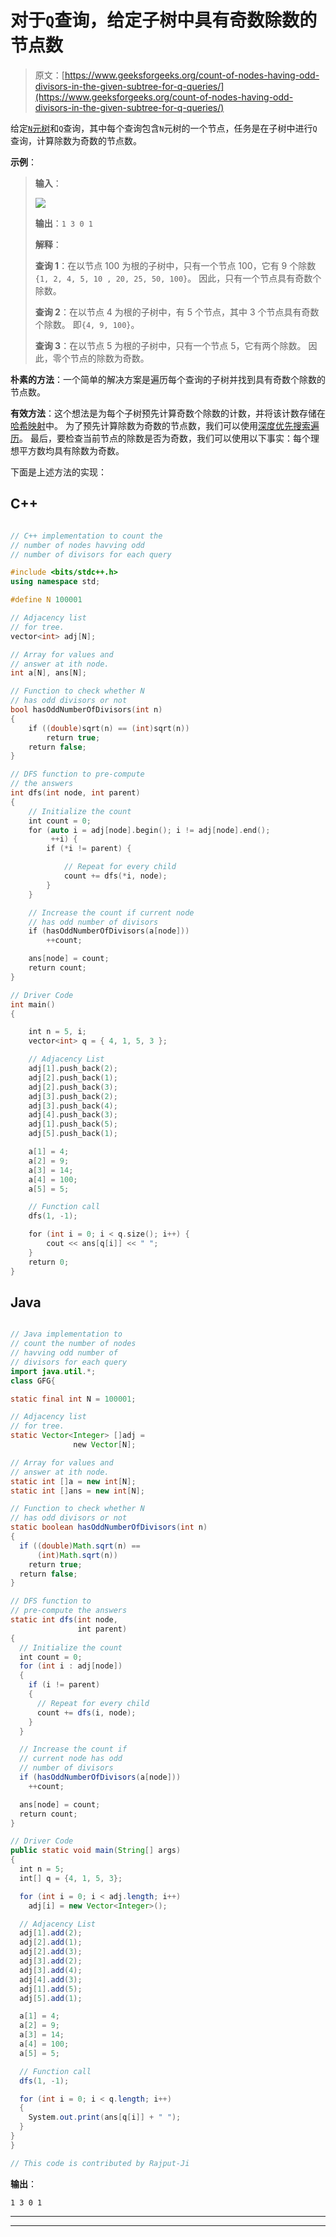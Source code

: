 # 对于`Q`查询，给定子树中具有奇数除数的节点数

> 原文：[https://www.geeksforgeeks.org/count-of-nodes-having-odd-divisors-in-the-given-subtree-for-q-queries/](https://www.geeksforgeeks.org/count-of-nodes-having-odd-divisors-in-the-given-subtree-for-q-queries/)

给定[`N`元树](https://www.geeksforgeeks.org/generic-treesn-array-trees/)和`Q`查询，其中每个查询包含`N`元树的一个节点，任务是在子树中进行`Q`查询，计算除数为奇数的节点数。

**示例**：

> **输入**：
> 
> ![](img/91c19f8043342eb1c8eb1dea797a5086.png)
> 
> **输出**：`1 3 0 1`
> 
> **解释**：
>
> **查询 1**：在以节点 100 为根的子树中，只有一个节点 100，它有 9 个除数`{1, 2, 4, 5, 10 , 20, 25, 50, 100}`。 因此，只有一个节点具有奇数个除数。
>
> **查询 2**：在以节点 4 为根的子树中，有 5 个节点，其中 3 个节点具有奇数个除数。 即`{4, 9, 100}`。
>
> **查询 3**：在以节点 5 为根的子树中，只有一个节点 5，它有两个除数。 因此，零个节点的除数为奇数。

**朴素的方法**：一个简单的解决方案是遍历每个查询的子树并找到具有奇数个除数的节点数。

**有效方法**：这个想法是为每个子树预先计算奇数个除数的计数，并将该计数存储在[哈希映射](https://www.geeksforgeeks.org/hashing-data-structure/)中。 为了预先计算除数为奇数的节点数，我们可以使用[深度优先搜索遍历](https://www.geeksforgeeks.org/depth-first-search-or-dfs-for-a-graph/)。 最后，要检查当前节点的除数是否为奇数，我们可以使用以下事实：每个理想平方数均具有除数为奇数。

下面是上述方法的实现：

## C++

```cpp

// C++ implementation to count the
// number of nodes havving odd
// number of divisors for each query

#include <bits/stdc++.h>
using namespace std;

#define N 100001

// Adjacency list
// for tree.
vector<int> adj[N];

// Array for values and
// answer at ith node.
int a[N], ans[N];

// Function to check whether N
// has odd divisors or not
bool hasOddNumberOfDivisors(int n)
{
    if ((double)sqrt(n) == (int)sqrt(n))
        return true;
    return false;
}

// DFS function to pre-compute
// the answers
int dfs(int node, int parent)
{
    // Initialize the count
    int count = 0;
    for (auto i = adj[node].begin(); i != adj[node].end();
         ++i) {
        if (*i != parent) {

            // Repeat for every child
            count += dfs(*i, node);
        }
    }

    // Increase the count if current node
    // has odd number of divisors
    if (hasOddNumberOfDivisors(a[node]))
        ++count;

    ans[node] = count;
    return count;
}

// Driver Code
int main()
{

    int n = 5, i;
    vector<int> q = { 4, 1, 5, 3 };

    // Adjacency List
    adj[1].push_back(2);
    adj[2].push_back(1);
    adj[2].push_back(3);
    adj[3].push_back(2);
    adj[3].push_back(4);
    adj[4].push_back(3);
    adj[1].push_back(5);
    adj[5].push_back(1);

    a[1] = 4;
    a[2] = 9;
    a[3] = 14;
    a[4] = 100;
    a[5] = 5;

    // Function call
    dfs(1, -1);

    for (int i = 0; i < q.size(); i++) {
        cout << ans[q[i]] << " ";
    }
    return 0;
}

```

## Java

```java

// Java implementation to 
// count the number of nodes 
// havving odd number of 
// divisors for each query
import java.util.*;
class GFG{

static final int N = 100001;

// Adjacency list
// for tree.
static Vector<Integer> []adj = 
              new Vector[N];

// Array for values and
// answer at ith node.
static int []a = new int[N];
static int []ans = new int[N];

// Function to check whether N
// has odd divisors or not
static boolean hasOddNumberOfDivisors(int n)
{
  if ((double)Math.sqrt(n) == 
      (int)Math.sqrt(n))
    return true;
  return false;
}

// DFS function to 
// pre-compute the answers
static int dfs(int node, 
               int parent)
{
  // Initialize the count
  int count = 0;
  for (int i : adj[node]) 
  {
    if (i != parent) 
    {
      // Repeat for every child
      count += dfs(i, node);
    }
  }

  // Increase the count if 
  // current node has odd 
  // number of divisors
  if (hasOddNumberOfDivisors(a[node]))
    ++count;

  ans[node] = count;
  return count;
}

// Driver Code
public static void main(String[] args)
{
  int n = 5;
  int[] q = {4, 1, 5, 3};

  for (int i = 0; i < adj.length; i++)
    adj[i] = new Vector<Integer>();

  // Adjacency List
  adj[1].add(2);
  adj[2].add(1);
  adj[2].add(3);
  adj[3].add(2);
  adj[3].add(4);
  adj[4].add(3);
  adj[1].add(5);
  adj[5].add(1);

  a[1] = 4;
  a[2] = 9;
  a[3] = 14;
  a[4] = 100;
  a[5] = 5;

  // Function call
  dfs(1, -1);

  for (int i = 0; i < q.length; i++) 
  {
    System.out.print(ans[q[i]] + " ");
  }
}
}

// This code is contributed by Rajput-Ji

```

**输出**：

```
1 3 0 1 

```



* * *

* * *




